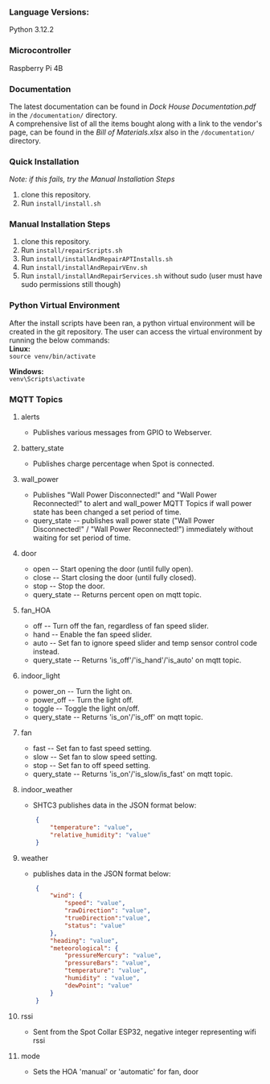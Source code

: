 ### Language Versions:
Python 3.12.2

### Microcontroller
Raspberry Pi 4B

### Documentation
The latest documentation can be found in *Dock House Documentation.pdf* in the `/documentation/` directory.  
A comprehensive list of all the items bought along with a link to the vendor's page, can be found in the *Bill of Materials.xlsx* also in the `/documentation/` directory.

### Quick Installation
*Note: if this fails, try the Manual Installation Steps*  
1. clone this repository.
2. Run `install/install.sh`

### Manual Installation Steps
1. clone this repository.
2. Run `install/repairScripts.sh`
3. Run `install/installAndRepairAPTInstalls.sh`
4. Run `install/installAndRepairVEnv.sh`
5. Run `install/installAndRepairServices.sh` without sudo (user must have sudo permissions still though)

### Python Virtual Environment
After the install scripts have been ran, a python virtual environment will be created in the git repository. The user can access the virtual environment by running the below commands:  
**Linux:**  
`source venv/bin/activate`  

**Windows:**  
`venv\Scripts\activate`  

### MQTT Topics
1. alerts 
    - Publishes various messages from GPIO to Webserver.

2. battery_state
    - Publishes charge percentage when Spot is connected.

2. wall_power
    - Publishes "Wall Power Disconnected!" and "Wall Power Reconnected!" to alert and wall_power MQTT Topics if wall power state has been changed a set period of time.
    - query_state -- publishes wall power state ("Wall Power Disconnected!" / "Wall Power Reconnected!") immediately without waiting for set period of time.

3. door
    - open -- Start opening the door (until fully open).
    - close -- Start closing the door (until fully closed).
    - stop -- Stop the door.
    - query_state -- Returns percent open on mqtt topic.

4. fan_HOA
    - off -- Turn off the fan, regardless of fan speed slider.
    - hand -- Enable the fan speed slider.
    - auto -- Set fan to ignore speed slider and temp sensor control code instead.
    - query_state -- Returns 'is_off'/'is_hand'/'is_auto' on mqtt topic.

5. indoor_light
    - power_on -- Turn the light on.
    - power_off -- Turn the light off.
    - toggle -- Toggle the light on/off.
    - query_state -- Returns 'is_on'/'is_off' on mqtt topic.

6. fan
    - fast -- Set fan to fast speed setting.
    - slow -- Set fan to slow speed setting.
    - stop -- Set fan to off speed setting.
    - query_state -- Returns 'is_on'/'is_slow/is_fast' on mqtt topic.

7. indoor_weather
    - SHTC3 publishes data in the JSON format below:  
    ```json
        {
            "temperature": "value",
            "relative_humidity": "value"
        }
    ```

8. weather
    - publishes data in the JSON format below:  
    ```json
        {
            "wind": {
                "speed": "value",
                "rawDirection": "value",
                "trueDirection":"value",
                "status": "value"
            },
            "heading": "value",
            "meteorological": {
                "pressureMercury": "value",
                "pressureBars": "value",
                "temperature": "value",
                "humidity" : "value",
                "dewPoint": "value"
            }
        }
    ```

9. rssi
    - Sent from the Spot Collar ESP32, negative integer representing wifi rssi

10. mode
    - Sets the HOA 'manual' or 'automatic' for fan, door


